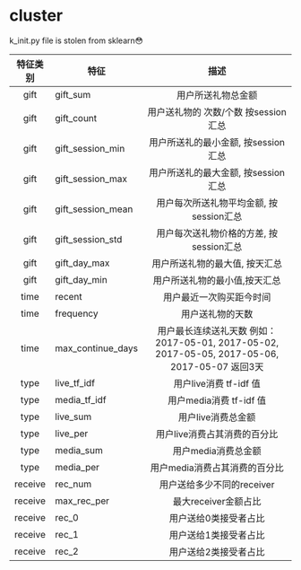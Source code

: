 # cluster
k_init.py file is stolen from sklearn😳

   | 特征类别 | 特征 | 描述|
   | :---: | --- | :---: | 
   | gift| gift\_sum | 用户所送礼物总金额|
   | gift| gift\_count | 用户送礼物的 次数/个数 按session汇总|
   | gift| gift\_session\_min| 用户所送礼的最小金额, 按session汇总|
   | gift| gift\_session\_max| 用户所送礼的最大金额, 按session汇总|
   | gift| gift\_session\_mean | 用户每次所送礼物平均金额, 按session汇总|
   | gift| gift\_session\_std | 用户每次送礼物价格的方差, 按session汇总|
   | gift| gift\_day\_max | 用户所送礼物的最大值, 按天汇总|
   | gift| gift\_day\_min | 用户所送礼物的最小值,按天汇总|
   | time| recent | 用户最近一次购买距今时间|
   | time| frequency | 用户送礼物的天数|
   | time| max\_continue\_days | 用户最长连续送礼天数 例如：2017-05-01, 	2017-05-02, 2017-05-05, 2017-05-06, 2017-05-07 返回3天|
   | type| live\_tf\_idf|用户live消费 tf-idf 值|
   | type| media\_tf\_idf |用户media消费 tf-idf 值|
   | type| live_sum |用户live消费总金额|
   | type| live_per |用户live消费占其消费的百分比|
   | type| media_sum |用户media消费总金额|
   | type| media_per |用户media消费占其消费的百分比|
   | receive| rec\_num |用户送给多少不同的receiver|
   | receive | max\_rec\_per |最大receiver金额占比|
   | receive | rec\_0 |用户送给0类接受者占比|
   | receive | rec\_1 |用户送给1类接受者占比|
   | receive | rec\_2 |用户送给2类接受者占比|
   

